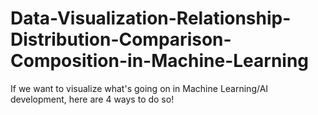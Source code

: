 # Data-Visualization-Relationship-Distribution-Comparison-Composition-in-Machine-Learning
If we want to visualize what's going on in Machine Learning/AI development, here are 4 ways to do so! 
